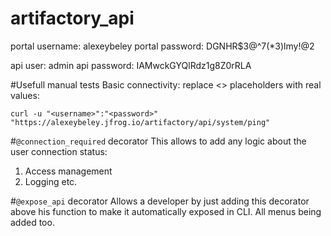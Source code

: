 # artifactory_api


portal username: alexeybeley
portal password: DGNHR$3@^7(*3)lmy!@2

api user: admin
api password: IAMwckGYQlRdz1g8Z0rRLA


#Usefull manual tests
Basic connectivity:
replace <> placeholders with real values:
```commandline
curl -u "<username>":"<password>" "https://alexeybeley.jfrog.io/artifactory/api/system/ping"
```


#`@connection_required` decorator
This allows to add any logic about the user connection status:
1) Access management
2) Logging 
etc.

#`@expose_api` decorator
Allows a developer by just adding this decorator above his function to make it automatically exposed in CLI.
All menus being added too.

